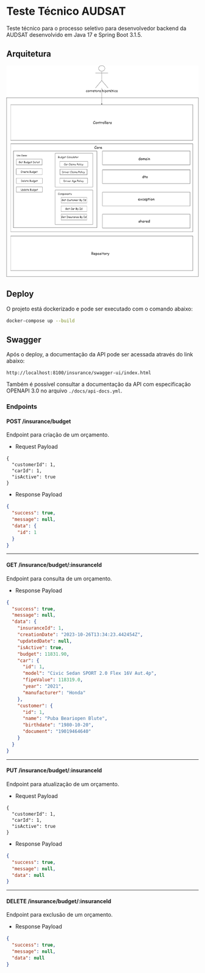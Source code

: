# Teste Técnico AUDSAT

Teste técnico para o processo seletivo para desenvolvedor backend da AUDSAT desenvolvido em Java 17 e Spring Boot 3.1.5.

## Arquitetura

![diagrama](docs/diagrama.png)

## Deploy

O projeto está dockerizado e pode ser executado com o comando abaixo:

```bash
docker-compose up --build
```

## Swagger

Após o deploy, a documentação da API pode ser acessada através do link abaixo:

```
http://localhost:8100/insurance/swagger-ui/index.html
```

Também é possível consultar a documentação da API com especificação OPENAPI 3.0 no arquivo `./docs/api-docs.yml`.

### Endpoints

#### POST /insurance/budget

Endpoint para criação de um orçamento.

- Request Payload

```
{
  "customerId": 1,
  "carId": 1,
  "isActive": true
}

```

- Response Payload

```json
{
  "success": true,
  "message": null,
  "data": {
    "id": 1
  }
}
```

----------------------------------------------------------------------------

#### GET /insurance/budget/:insuranceId

Endpoint para consulta de um orçamento.

- Response Payload

```json
{
  "success": true,
  "message": null,
  "data": {
    "insuranceId": 1,
    "creationDate": "2023-10-26T13:34:23.442454Z",
    "updatedDate": null,
    "isActive": true,
    "budget": 11831.90,
    "car": {
      "id": 1,
      "model": "Civic Sedan SPORT 2.0 Flex 16V Aut.4p",
      "fipeValue": 118319.0,
      "year": "2021",
      "manufacturer": "Honda"
    },
    "customer": {
      "id": 1,
      "name": "Puba Beariopen Blute",
      "birthdate": "1980-10-20",
      "document": "19019464640"
    }
  }
}
```

----------------------------------------------------------------------------

#### PUT /insurance/budget/:insuranceId

Endpoint para atualização de um orçamento.

- Request Payload

```
{
  "customerId": 1,
  "carId": 1,
  "isActive": true
}

```

- Response Payload

```json
{
  "success": true,
  "message": null,
  "data": null
}
```

----------------------------------------------------------------------------

#### DELETE /insurance/budget/:insuranceId

Endpoint para exclusão de um orçamento.

- Response Payload

```json
{
  "success": true,
  "message": null,
  "data": null
}
```

